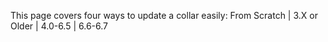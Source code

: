 This page covers four ways to update a collar easily:  From Scratch | 3.X or Older | 4.0-6.5 | 6.6-6.7